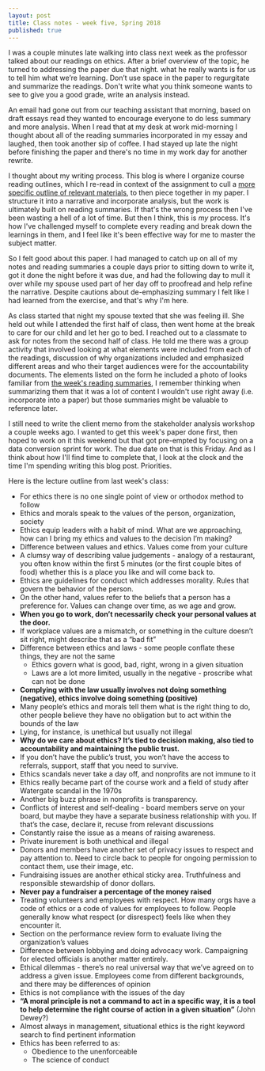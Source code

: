 ```yaml
---
layout: post
title: Class notes - week five, Spring 2018
published: true
---
```


I was a couple minutes late walking into class next week as the professor talked about our readings on ethics. After a brief overview of the topic, he turned to addressing the paper due that night. what he really wants is for us to tell him what we’re learning. Don’t use space in the paper to regurgitate and summarize the readings. Don't write what you think someone wants to see to give you a good grade, write an analysis instead.

An email had gone out from our teaching assistant that morning, based on draft essays read they wanted to encourage everyone to do less summary and more analysis. When I read that at my desk at work mid-morning I thought about all of the reading summaries incorporated in my essay and laughed, then took another sip of coffee. I had stayed up late the night before finishing the paper and there's no time in my work day for another rewrite.

I thought about my writing process. This blog is where I organize course reading outlines, which I re-read in context of the assignment to cull a [more specific outline of relevant materials](/reflective-essay-outline/), to then piece together in my paper. I structure it into a narrative and incorporate analysis, but the work is ultimately built on reading summaries. If that's the wrong process then I've been wasting a hell of a lot of time. But then I think, this is _my_ process. It's how I've challenged myself to complete every reading and break down the learnings in them, and I feel like it's been effective way for me to master the subject matter.

So I felt good about this paper. I had managed to catch up on all of my notes and reading summaries a couple days prior to sitting down to write it, got it done the night before it was due, and had the following day to mull it over while my spouse used part of her day off to proofread and help refine the narrative. Despite cautions about de-emphasizing summary I felt like I had learned from the exercise, and that's why I'm here.

As class started that night my spouse texted that she was feeling ill. She held out while I attended the first half of class, then went home at the break to care for our child and let her go to bed. I reached out to a classmate to ask for notes from the second half of class. He told me there was a group activity that involved looking at what elements were included from each of the readings, discussion of why organizations included and emphasized different areas and who their target audiences were for the accountability documents. The elements listed on the form he included a photo of looks familiar from [the week's reading summaries](https://lol.jasonsamuels.net/mgnpo-readings-wk-5-s18/), I remember thinking when summarizing them that it was a lot of content I wouldn't use right away (i.e. incorporate into a paper) but those summaries might be valuable to reference later.  

I still need to write the client memo from the stakeholder analysis workshop a couple weeks ago. I wanted to get this week's paper done first, then hoped to work on it this weekend but that got pre-empted by focusing on a data conversion sprint for work. The due date on that is this Friday. And as I think about how I'll find time to complete that, I look at the clock and the time I'm spending writing this blog post. Priorities.

Here is the lecture outline from last week's class:

* For ethics there is no one single point of view or orthodox method to follow
* Ethics and morals speak to the values of the person, organization, society
* Ethics equip leaders with a habit of mind. What are we approaching, how can I bring my ethics and values to the decision I’m making?
* Difference between values and ethics. Values come from your culture
* A clumsy way of describing value judgements - analogy of a restaurant, you often know within the first 5 minutes (or the first couple bites of food) whether this is a place you like and will come back to.
* Ethics are guidelines for conduct which addresses morality. Rules that govern the behavior of the person.
* On the other hand, values refer to the beliefs that a person has a preference for. Values can change over time, as we age and grow.
* **When you go to work, don’t necessarily check your personal values at the door.**
* If workplace values are a mismatch, or something in the culture doesn’t sit right, might describe that as a “bad fit”
* Difference between ethics and laws - some people conflate these things, they are not the same
  * Ethics govern what is good, bad, right, wrong in a given situation
  * Laws are a lot more limited, usually in the negative - proscribe what can not be done
* **Complying with the law usually involves not doing something (negative), ethics involve doing something (positive)**
* Many people’s ethics and morals tell them what is the right thing to do, other people believe they have no obligation but to act within the bounds of the law
* Lying, for instance, is unethical but usually not illegal
* **Why do we care about ethics? It’s tied to decision making, also tied to accountability and maintaining the public trust.**
* If you don’t have the public’s trust, you won’t have the access to referrals, support, staff that you need to survive.
* Ethics scandals never take a day off, and nonprofits are not immune to it
* Ethics really became part of the course work and a field of study after Watergate scandal in the 1970s
* Another big buzz phrase in nonprofits is transparency.
* Conflicts of interest and self-dealing - board members serve on your board, but maybe they have a separate business relationship with you. If that’s the case, declare it, recuse from relevant discussions
* Constantly raise the issue as a means of raising awareness.
* Private inurement is both unethical and illegal
* Donors and members have another set of privacy issues to respect and pay attention to. Need to circle back to people for ongoing permission to contact them, use their image, etc.
* Fundraising issues are another ethical sticky area. Truthfulness and responsible stewardship of donor dollars.  
* **Never pay a fundraiser a percentage of the money raised**
* Treating volunteers and employees with respect. How many orgs have a code of ethics or a code of values for employees to follow. People generally know what respect (or disrespect) feels like when they encounter it.
* Section on the performance review form to evaluate living the organization’s values
* Difference between lobbying and doing advocacy work. Campaigning for elected officials is another matter entirely.
* Ethical dilemmas - there’s no real universal way that we’ve agreed on to address a given issue. Employees come from different backgrounds, and there may be differences of opinion
* Ethics is not compliance with the issues of the day
* **“A moral principle is not a command to act in a specific way, it is a tool to help determine the right course of action in a given situation”**  (John Dewey?)
* Almost always in management, situational ethics is the right keyword search to find pertinent information
* Ethics has been referred to as:
  * Obedience to the unenforceable
  * The science of conduct
